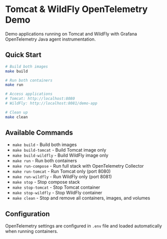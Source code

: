 # Tomcat & WildFly OpenTelemetry Demo

Demo applications running on Tomcat and WildFly with Grafana OpenTelemetry Java agent instrumentation.

## Quick Start

```bash
# Build both images
make build

# Run both containers
make run

# Access applications
# Tomcat: http://localhost:8080
# WildFly: http://localhost:8081/demo-app

# Clean up
make clean
```

## Available Commands

- `make build` - Build both images
- `make build-tomcat` - Build Tomcat image only
- `make build-wildfly` - Build WildFly image only
- `make run` - Run both containers
- `make run-compose` - Run full stack with OpenTelemetry Collector
- `make run-tomcat` - Run Tomcat only (port 8080)
- `make run-wildfly` - Run WildFly only (port 8081)
- `make stop` - Stop compose stack
- `make stop-tomcat` - Stop Tomcat container
- `make stop-wildfly` - Stop WildFly container
- `make clean` - Stop and remove all containers, images, and volumes

## Configuration

OpenTelemetry settings are configured in `.env` file and loaded automatically when running containers.
